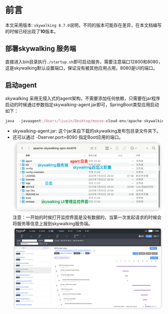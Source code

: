 # 前言
本文采用版本: `skywalking 8.7.0`说明，不同的版本可能存在差异，在本文档编写的时候已经出现了**10**版本。

## 部署skywalking 服务端
直接进入bin目录执行`./startup.sh`即可启动服务，需要注意端口12800和8080，这是skywalking默认设置端口，保证没有被其他应用占用，8080是UI的端口。
## 启动agent
skywalking 采用无侵入式的agent架构，不需要添加任何依赖，只需要在jar程序启动的时候通过参数指定skywalking-agent.jar即可，SpringBoot类型应用启动如下：
```js
java  -javaagent:/Users/liuxin/Desktop/mouse-cloud-env/apache-skywalking-apm-bin870/agent/skywalking-agent.jar  -jar mouse-order.jar
```
- skywalking-agent.jar: 这个jar来自下载的skywalking发布包目录文件夹下。
- 还可以通过 -Dserver.port=8090 指定Boot应用的端口。
![img_3.png](img_3.png)
注意：一开始的时候打开监控界面是没有数据的，当第一次发起请求的时候会将服务等信息上报到skywalking服务端。
![img_4.png](img_4.png)
